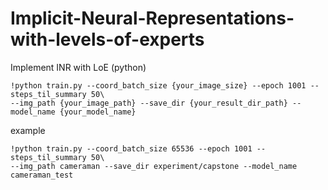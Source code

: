 # Implicit-Neural-Representations-with-levels-of-experts
Implement INR with LoE (python)

```
!python train.py --coord_batch_size {your_image_size} --epoch 1001 --steps_til_summary 50\
--img_path {your_image_path} --save_dir {your_result_dir_path} --model_name {your_model_name}
```

example
```
!python train.py --coord_batch_size 65536 --epoch 1001 --steps_til_summary 50\
--img_path cameraman --save_dir experiment/capstone --model_name cameraman_test
```
